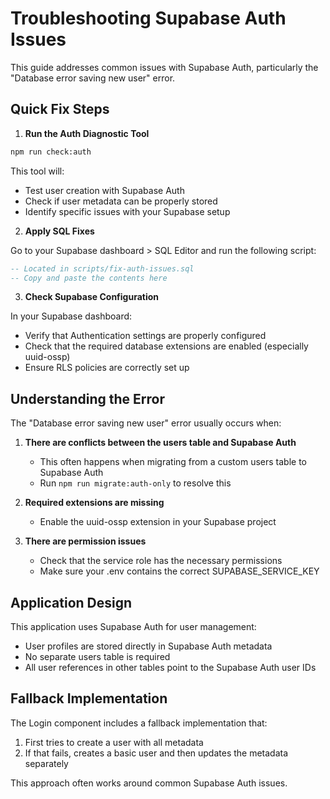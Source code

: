 # Troubleshooting Supabase Auth Issues

This guide addresses common issues with Supabase Auth, particularly the "Database error saving new user" error.

## Quick Fix Steps

1. **Run the Auth Diagnostic Tool**

```bash
npm run check:auth
```

This tool will:

- Test user creation with Supabase Auth
- Check if user metadata can be properly stored
- Identify specific issues with your Supabase setup

2. **Apply SQL Fixes**

Go to your Supabase dashboard > SQL Editor and run the following script:

```sql
-- Located in scripts/fix-auth-issues.sql
-- Copy and paste the contents here
```

3. **Check Supabase Configuration**

In your Supabase dashboard:

- Verify that Authentication settings are properly configured
- Check that the required database extensions are enabled (especially uuid-ossp)
- Ensure RLS policies are correctly set up

## Understanding the Error

The "Database error saving new user" error usually occurs when:

1. **There are conflicts between the users table and Supabase Auth**

   - This often happens when migrating from a custom users table to Supabase Auth
   - Run `npm run migrate:auth-only` to resolve this

2. **Required extensions are missing**

   - Enable the uuid-ossp extension in your Supabase project

3. **There are permission issues**
   - Check that the service role has the necessary permissions
   - Make sure your .env contains the correct SUPABASE_SERVICE_KEY

## Application Design

This application uses Supabase Auth for user management:

- User profiles are stored directly in Supabase Auth metadata
- No separate users table is required
- All user references in other tables point to the Supabase Auth user IDs

## Fallback Implementation

The Login component includes a fallback implementation that:

1. First tries to create a user with all metadata
2. If that fails, creates a basic user and then updates the metadata separately

This approach often works around common Supabase Auth issues.
